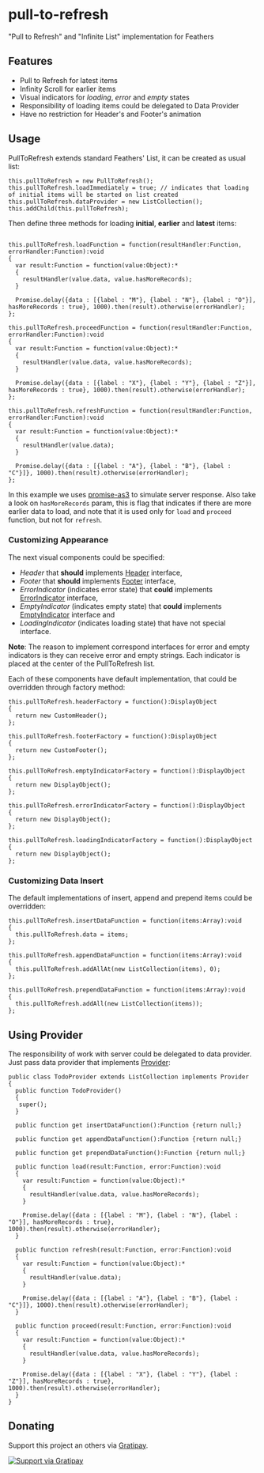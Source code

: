 pull-to-refresh
===============

"Pull to Refresh" and "Infinite List" implementation for Feathers

## Features
* Pull to Refresh for latest items
* Infinity Scroll for earlier items
* Visual indicators for _loading_, _error_ and _empty_ states
* Responsibility of loading items could be delegated to Data Provider
* Have no restriction for Header's and Footer's animation

## Usage
PullToRefresh extends standard Feathers' List, it can be created as usual list:
```as3
this.pullToRefresh = new PullToRefresh();
this.pullToRefresh.loadImmediately = true; // indicates that loading of initial items will be started on list created
this.pullToRefresh.dataProvider = new ListCollection();
this.addChild(this.pullToRefresh);
```

Then define three methods for loading **initial**, **earlier** and **latest** items:
```as3

this.pullToRefresh.loadFunction = function(resultHandler:Function, errorHandler:Function):void
{
  var result:Function = function(value:Object):*
  {
    resultHandler(value.data, value.hasMoreRecords);
  }

  Promise.delay({data : [{label : "M"}, {label : "N"}, {label : "O"}], hasMoreRecords : true}, 1000).then(result).otherwise(errorHandler);
};

this.pullToRefresh.proceedFunction = function(resultHandler:Function, errorHandler:Function):void
{
  var result:Function = function(value:Object):*
  {
    resultHandler(value.data, value.hasMoreRecords);
  }

  Promise.delay({data : [{label : "X"}, {label : "Y"}, {label : "Z"}], hasMoreRecords : true}, 1000).then(result).otherwise(errorHandler);
};

this.pullToRefresh.refreshFunction = function(resultHandler:Function, errorHandler:Function):void
{
  var result:Function = function(value:Object):*
  {
    resultHandler(value.data);
  }

  Promise.delay({data : [{label : "A"}, {label : "B"}, {label : "C"}]}, 1000).then(result).otherwise(errorHandler);
};

```

In this example we uses [promise-as3](https://github.com/CodeCatalyst/promise-as3) to simulate server response. Also take a look on `hasMoreRecords` param, this is flag that indicates if there are more earlier data to load, and note that it is used only for `load` and `proceed` function, but not for `refresh`.

### Customizing Appearance


The next visual components could be specified: 
* _Header_ that **should** implements [Header](src/feathersx/controls/pulltorefresh/Header.as) interface,
* _Footer_ that **should** implements [Footer](src/feathersx/controls/pulltorefresh/Footer.as)  interface,
* _ErrorIndicator_ (indicates error state) that **could** implements [ErrorIndicator](src/feathersx/controls/pulltorefresh/ErrorIndicator.as) interface,
* _EmptyIndicator_ (indicates empty state) that **could** implements [EmptyIndicator](src/feathersx/controls/pulltorefresh/EmptyIndicator.as) interface and
* _LoadingIndicator_ (indicates loading state) that have not special interface.

**Note**: The reason to implement correspond interfaces for error and empty indicators is they can receive error and empty strings. Each indicator is placed at the center of the PullToRefresh list.

Each of these components have default implementation, that could be overridden through factory method: 
```as3
this.pullToRefresh.headerFactory = function():DisplayObject
{
  return new CustomHeader();
};

this.pullToRefresh.footerFactory = function():DisplayObject
{
  return new CustomFooter();
};

this.pullToRefresh.emptyIndicatorFactory = function():DisplayObject
{
  return new DisplayObject();
};

this.pullToRefresh.errorIndicatorFactory = function():DisplayObject
{
  return new DisplayObject();
};

this.pullToRefresh.loadingIndicatorFactory = function():DisplayObject
{
  return new DisplayObject();
};
```

### Customizing Data Insert
The default implementations of insert, append and prepend items could be overridden:
```as3
this.pullToRefresh.insertDataFunction = function(items:Array):void
{
  this.pullToRefresh.data = items;
};

this.pullToRefresh.appendDataFunction = function(items:Array):void
{
  this.pullToRefresh.addAllAt(new ListCollection(items), 0);
};

this.pullToRefresh.prependDataFunction = function(items:Array):void
{
  this.pullToRefresh.addAll(new ListCollection(items));
};
```

## Using Provider
The responsibility of work with server could be delegated to data provider. Just pass data provider that implements [Provider](src/feathersx/controls/pulltorefresh/ErrorIndicator.as):

```as3
public class TodoProvider extends ListCollection implements Provider
{
  public function TodoProvider()
  {
   super();
  }

  public function get insertDataFunction():Function {return null;}
  
  public function get appendDataFunction():Function {return null;}
  
  public function get prependDataFunction():Function {return null;}
  
  public function load(result:Function, error:Function):void
  {
    var result:Function = function(value:Object):*
    {
      resultHandler(value.data, value.hasMoreRecords);
    }
    
    Promise.delay({data : [{label : "M"}, {label : "N"}, {label : "O"}], hasMoreRecords : true}, 1000).then(result).otherwise(errorHandler);
  }
  
  public function refresh(result:Function, error:Function):void
  {
    var result:Function = function(value:Object):*
    {
      resultHandler(value.data);
    }
    
    Promise.delay({data : [{label : "A"}, {label : "B"}, {label : "C"}]}, 1000).then(result).otherwise(errorHandler);
  }
  
  public function proceed(result:Function, error:Function):void
  {
    var result:Function = function(value:Object):*
    {
      resultHandler(value.data, value.hasMoreRecords);
    }
    
    Promise.delay({data : [{label : "X"}, {label : "Y"}, {label : "Z"}], hasMoreRecords : true}, 1000).then(result).otherwise(errorHandler);
  }
}
```

## Donating
Support this project an others via [Gratipay](https://gratipay.com/rozd/).

[![Support via Gratipay](https://cdn.rawgit.com/gratipay/gratipay-badge/2.1.3/dist/gratipay.png)](https://gratipay.com/rozd/)
